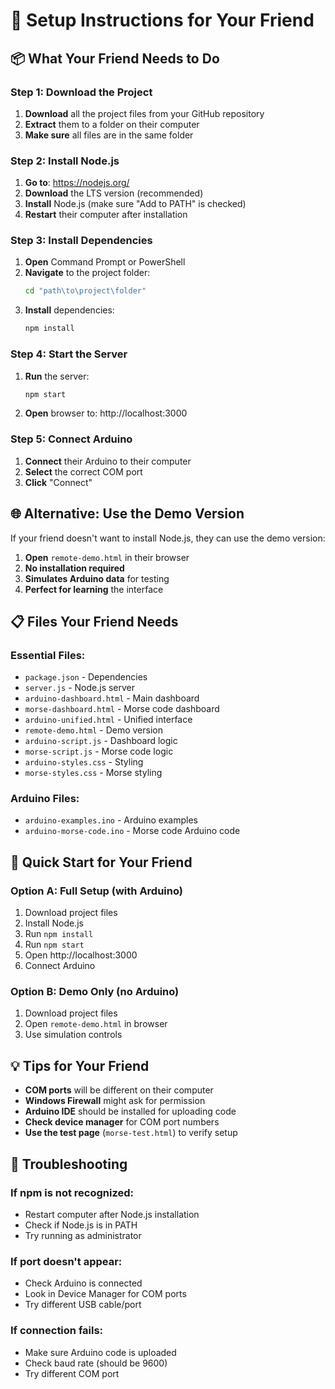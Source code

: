 # 👥 Setup Instructions for Your Friend

## 📦 What Your Friend Needs to Do

### Step 1: Download the Project
1. **Download** all the project files from your GitHub repository
2. **Extract** them to a folder on their computer
3. **Make sure** all files are in the same folder

### Step 2: Install Node.js
1. **Go to**: https://nodejs.org/
2. **Download** the LTS version (recommended)
3. **Install** Node.js (make sure "Add to PATH" is checked)
4. **Restart** their computer after installation

### Step 3: Install Dependencies
1. **Open** Command Prompt or PowerShell
2. **Navigate** to the project folder:
   ```cmd
   cd "path\to\project\folder"
   ```
3. **Install** dependencies:
   ```cmd
   npm install
   ```

### Step 4: Start the Server
1. **Run** the server:
   ```cmd
   npm start
   ```
2. **Open** browser to: http://localhost:3000

### Step 5: Connect Arduino
1. **Connect** their Arduino to their computer
2. **Select** the correct COM port
3. **Click** "Connect"

## 🌐 Alternative: Use the Demo Version

If your friend doesn't want to install Node.js, they can use the demo version:

1. **Open** `remote-demo.html` in their browser
2. **No installation required**
3. **Simulates Arduino data** for testing
4. **Perfect for learning** the interface

## 📋 Files Your Friend Needs

### Essential Files:
- `package.json` - Dependencies
- `server.js` - Node.js server
- `arduino-dashboard.html` - Main dashboard
- `morse-dashboard.html` - Morse code dashboard
- `arduino-unified.html` - Unified interface
- `remote-demo.html` - Demo version
- `arduino-script.js` - Dashboard logic
- `morse-script.js` - Morse code logic
- `arduino-styles.css` - Styling
- `morse-styles.css` - Morse styling

### Arduino Files:
- `arduino-examples.ino` - Arduino examples
- `arduino-morse-code.ino` - Morse code Arduino code

## 🚀 Quick Start for Your Friend

### Option A: Full Setup (with Arduino)
1. Download project files
2. Install Node.js
3. Run `npm install`
4. Run `npm start`
5. Open http://localhost:3000
6. Connect Arduino

### Option B: Demo Only (no Arduino)
1. Download project files
2. Open `remote-demo.html` in browser
3. Use simulation controls

## 💡 Tips for Your Friend

- **COM ports** will be different on their computer
- **Windows Firewall** might ask for permission
- **Arduino IDE** should be installed for uploading code
- **Check device manager** for COM port numbers
- **Use the test page** (`morse-test.html`) to verify setup

## 🔧 Troubleshooting

### If npm is not recognized:
- Restart computer after Node.js installation
- Check if Node.js is in PATH
- Try running as administrator

### If port doesn't appear:
- Check Arduino is connected
- Look in Device Manager for COM ports
- Try different USB cable/port

### If connection fails:
- Make sure Arduino code is uploaded
- Check baud rate (should be 9600)
- Try different COM port
